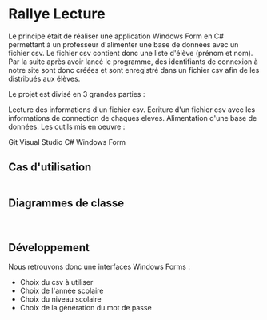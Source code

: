 <h1>Rallye Lecture</h1>
Le principe était de réaliser une application Windows Form en C# permettant à un professeur d'alimenter une base de données avec un fichier csv. Le fichier csv contient donc une liste d'élève (prénom et nom). Par la suite après avoir lancé le programme, des identifiants de connexion à notre site sont donc créées et sont enregistré dans un fichier csv afin de les distribués aux élèves.

Le projet est divisé en 3 grandes parties :

Lecture des informations d'un fichier csv.
Ecriture d'un fichier csv avec les informations de connection de chaques eleves.
Alimentation d'une base de données.
Les outils mis en oeuvre :

Git
Visual Studio
C#
Windows Form
<h2>Cas d'utilisation</h2>
<a href="http://zupimages.net/viewer.php?id=19/15/d7m5.png"><img src="https://zupimages.net/up/19/15/d7m5.png" alt="" /></a>

<h2>Diagrammes de classe</h2>
<a href="http://zupimages.net/viewer.php?id=19/15/723o.png"><img src="https://zupimages.net/up/19/15/723o.png" alt="" /></a>
<a href="http://zupimages.net/viewer.php?id=19/15/nf78.png"><img src="https://zupimages.net/up/19/15/nf78.png" alt="" /></a>
<h2>Développement</h2>
Nous retrouvons donc une interfaces Windows Forms :
<a href="https://image.noelshack.com/fichiers/2019/15/3/1554852483-capture.png" alt="" /></a>
<a href="http://zupimages.net/viewer.php?id=19/15/kx55.png"><img src="https://zupimages.net/up/19/15/kx55.png" alt="" /></a>
<ul>
  <li>Choix du csv à utiliser</li>
  <li>Choix de l'année scolaire</li>
  <li>Choix du niveau scolaire</li>
  <li>Choix de la génération du mot de passe</li>
</ul>
